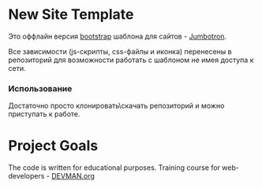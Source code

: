 # New Site Template

Это оффлайн версия [bootstrap](http://getbootstrap.com) шаблона для сайтов - [Jumbotron](http://getbootstrap.com/examples/jumbotron).

Все зависимости (js-скрипты, css-файлы и иконка) перенесены в репозиторий для возможности работать с шаблоном не имея доступа к сети.

### Использование
Достаточно просто клонировать\скачать репозиторий и можно приступать к работе.

# Project Goals

The code is written for educational purposes. Training course for web-developers - [DEVMAN.org](https://devman.org)
